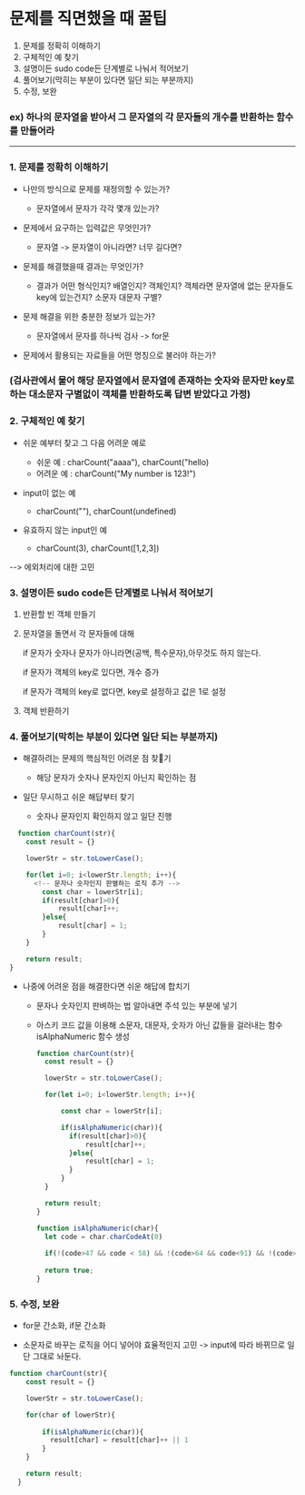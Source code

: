 # 문제를 직면했을 때 꿀팁

  1. 문제를 정확히 이해하기
  2. 구체적인 예 찾기
  3. 설명이든 sudo code든 단계별로 나눠서 적어보기
  4. 풀어보기(막히는 부분이 있다면 일단 되는 부분까지)
  5. 수정, 보완


### ex) 하나의 문자열을 받아서 그 문자열의 각 문자들의 개수를 반환하는 함수를 만들어라

<hr/>

### 1. 문제를 정확히 이해하기

* 나만의 방식으로 문제를 재정의할 수 있는가?
  * 문자열에서 문자가 각각 몇개 있는가?

* 문제에서 요구하는 입력값은 무엇인가?
  * 문자열 -> 문자열이 아니라면? 너무 길다면? 

* 문제를 해결했을때 결과는 무엇인가?
  * 결과가 어떤 형식인지? 배열인지? 객체인지? 객체라면 문자열에 없는 문자들도 key에 있는건지? 소문자 대문자 구별?

* 문제 해결을 위한 충분한 정보가 있는가?
  * 문자열에서 문자를 하나씩 검사 -> for문 

* 문제에서 활용되는 자료들을 어떤 명칭으로 불러야 하는가?

### (검사관에서 물어 해당 문자열에서 문자열에 존재하는 숫자와 문자만 key로 하는 대소문자 구별없이 객체를 반환하도록 답변 받았다고 가정)

### 2. 구체적인 예 찾기

* 쉬운 예부터 찾고 그 다음 어려운 예로
  * 쉬운 예 : charCount("aaaa"), charCount("hello)
  * 어려운 예 : charCount("My number is 123!")

* input이 없는 예
  * charCount(""), charCount(undefined)

* 유효하지 않는 input인 예
  * charCount(3), charCount([1,2,3])

--> 에외처리에 대한 고민

### 3. 설명이든 sudo code든 단계별로 나눠서 적어보기

1. 반환할 빈 객체 만들기

2. 문자열을 돌면서 각 문자들에 대해

    if 문자가 숫자나 문자가 아니라면(공백, 특수문자),아무것도 하지 않는다.
    
    if 문자가 객체의 key로 있다면, 개수 증가

    if 문자가 객체의 key로 없다면, key로 설정하고 값은 1로 설정

3. 객체 반환하기

### 4. 풀어보기(막히는 부분이 있다면 일단 되는 부분까지)

* 해결하려는 문제의 핵심적인 어려운 점 찾기
  * 해당 문자가 숫자나 문자인지 아닌지 확인하는 점

* 일단 무시하고 쉬운 해답부터 찾기
  * 숫자나 문자인지 확인하지 않고 일단 진행 

```javascript
  function charCount(str){
    const result = {}

    lowerStr = str.toLowerCase();

    for(let i=0; i<lowerStr.length; i++){
      <!-- 문자나 숫자인지 판별하는 로직 추가 -->
        const char = lowerStr[i];
        if(result[char]>0){
            result[char]++;
        }else{
            result[char] = 1;
        }
    }

    return result;
}
```

* 나중에 어려운 점을 해결한다면 쉬운 해답에 합치기
  * 문자나 숫자인지 판벼하는 법 알아내면 주석 있는 부분에 넣기

  * 아스키 코드 값을 이용해 소문자, 대문자, 숫자가 아닌 값들을 걸러내는 함수 isAlphaNumeric 함수 생성

    ```javascript
    function charCount(str){
      const result = {}

      lowerStr = str.toLowerCase();

      for(let i=0; i<lowerStr.length; i++){

          const char = lowerStr[i];

          if(isAlphaNumeric(char)){
            if(result[char]>0){
                result[char]++;
            }else{
                result[char] = 1;
            }
          }
      }

      return result;
    }

    function isAlphaNumeric(char){
      let code = char.charCodeAt(0)
      
      if(!(code>47 && code < 58) && !(code>64 && code<91) && !(code>96 && code<123)) return false;
      
      return true;
    }
    ```
  


### 5. 수정, 보완

  * for문 간소화, if문 간소화

  * 소문자로 바꾸는 로직을 어디 넣어야 효율적인지 고민 -> input에 따라 바뀌므로 일단 그대로 놔둔다.

  ```javascript
  function charCount(str){
      const result = {}

      lowerStr = str.toLowerCase();

      for(char of lowerStr){
          
          if(isAlphaNumeric(char)){
            result[char] = result[char]++ || 1 
          }
      }

      return result;
    }
  ```
  







